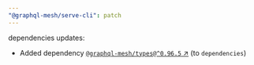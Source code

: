 ```yaml
---
"@graphql-mesh/serve-cli": patch
---
```

dependencies updates:
  - Added dependency [`@graphql-mesh/types@^0.96.5` ↗︎](https://www.npmjs.com/package/@graphql-mesh/types/v/0.96.5) (to `dependencies`)
